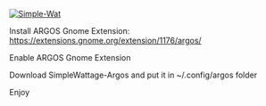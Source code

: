 
<a href="https://imgbb.com/"><img src="https://i.ibb.co/RQGmPXY/Simple-Wat.png" alt="Simple-Wat" border="0"></a>


Install ARGOS Gnome Extension: https://extensions.gnome.org/extension/1176/argos/

Enable ARGOS Gnome Extension

Download SimpleWattage-Argos and put it in ~/.config/argos folder

Enjoy
